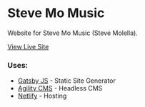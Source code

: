 # Steve Mo Music

Website for Steve Mo Music (Steve Molella).

[View Live Site](https://www.stevemomusic.ca)

### Uses:

- [Gatsby JS](https://www.gatsbyjs.com/) - Static Site Generator
- [Agility CMS](https://www.agilitycms.com/) - Headless CMS
- [Netlify](https://www.netlify.com/) - Hosting
